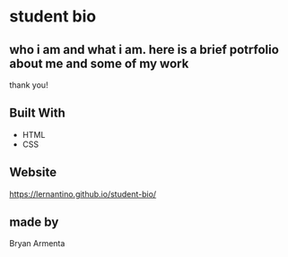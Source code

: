 # student bio

## who i am and what i am. here is a brief potrfolio about me and some of my work

thank you!

## Built With
* HTML
* CSS

## Website
https://lernantino.github.io/student-bio/

## made by
Bryan Armenta
